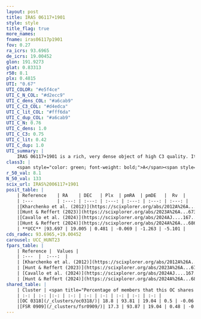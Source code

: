 ```yaml
---
layout: post
title: IRAS 06117+1901
style: style
title_flag: true
more_names: 
fname: iras06117p1901
fov: 0.27
ra_icrs: 93.6965
de_icrs: 19.00452
glon: 191.9273
glat: 0.83313
r50: 8.1
plx: 0.4815
UTI: "0.67"
UTI_COLOR: "#e5f4ce"
UTI_C_N_COL: "#d2ecc9"
UTI_C_dens_COL: "#a6cab9"
UTI_C_C3_COL: "#d4edca"
UTI_C_lit_COL: "#fff6da"
UTI_C_dup_COL: "#a6cab9"
UTI_C_N: 0.76
UTI_C_dens: 1.0
UTI_C_C3: 0.75
UTI_C_lit: 0.42
UTI_C_dup: 1.0
UTI_summary: |
    IRAS 06117+1901 is a rich, very dense object of high C3 quality. It is poorly studied in the literature.<br><br>This object shares a small percentage of members with at least one entry reported in the same catalogue.
class3: |
    <span style="color: green; font-weight: bold;">A</span><span style="color: #FFC300; font-weight: bold;">B</span>
r_50_val: 8.1
N_50_val: 133
scix_url: IRAS%2006117+1901
posit_table: |
    | Reference    | RA    | DEC   | Plx  | pmRA  | pmDE   |  Rv  |
    | :---         | :---: | :---: | :---: | :---: | :---: | :---: |
    |[Kharchenko et al. (2012)](https://scixplorer.org/abs/2012A%26A...543A.156K) | 93.69 | 19.019 | -- | 0.36 | -5.16 | -- |
    |[Hunt & Reffert (2023)](https://scixplorer.org/abs/2023A%26A...673A.114H) | 93.702 | 19.006 | 0.477 | -0.064 | -1.268 | 0.094 |
    |[Cavallo et al. (2024)](https://scixplorer.org/abs/2024AJ....167...12C) | 93.669 | 18.918 | 0.477 | -- | -- | -- |
    |[Hunt & Reffert (2024)](https://scixplorer.org/abs/2024A%26A...686A..42H) | 93.702 | 19.006 | 0.477 | -0.064 | -1.268 | 0.094 |
    | **UCC** |93.697 | 19.005 | 0.481 | -0.069 | -1.263 | -5.101 | 
cds_radec: 93.6965,+19.00452
carousel: UCC_HUNT23
fpars_table: |
    | Reference |  Values |
    | :---  |  :---:  |
    | [Kharchenko et al. (2012)](https://scixplorer.org/abs/2012A%26A...543A.156K) | `e_bv=0.77, distance=2140, log_age=8.05` |
    | [Hunt & Reffert (2023)](https://scixplorer.org/abs/2023A%26A...673A.114H) | `AV50=1.687, diffAV50=2.45, MOD50=11.399, logAge50=7.257` |
    | [Cavallo et al. (2024)](https://scixplorer.org/abs/2024AJ....167...12C) | `AV50=1.67, dMod50=11.43, logAge50=7.2, [Fe/H]50=0.08` |
    | [Hunt & Reffert (2024)](https://scixplorer.org/abs/2024A%26A...686A..42H) | `MassJ=813.453` |
shared_table: |
    | Cluster | <span title="Percentage of members that this OC shares with the ones listed">%</span>   | RA   | DEC   | Plx   | pmRA  | pmDE  | Rv | UTI |
    | :-: | :-: |:-: | :-: | :-: | :-: | :-: | :-: | :-: |
    |[OC 0318](/_clusters/oc0318/)| 18.8 | 93.81 | 19.04 | 0.5 | -0.06 | -1.27 | 20.08 |0.0 |
    |[FSR 0909](/_clusters/fsr0909/)| 17.3 | 93.87 | 19.04 | 0.48 | -0.04 | -1.26 | 20.08 |0.3 |
---
```

